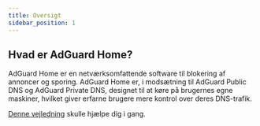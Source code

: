 ```yaml
---
title: Oversigt
sidebar_position: 1
---
```


## Hvad er AdGuard Home?

AdGuard Home er en netværksomfattende software til blokering af annoncer og sporing. AdGuard Home er, i modsætning til AdGuard Public DNS og AdGuard Private DNS, designet til at køre på brugernes egne maskiner, hvilket giver erfarne brugere mere kontrol over deres DNS-trafik.

[Denne vejledning](getting-started.md) skulle hjælpe dig i gang.
